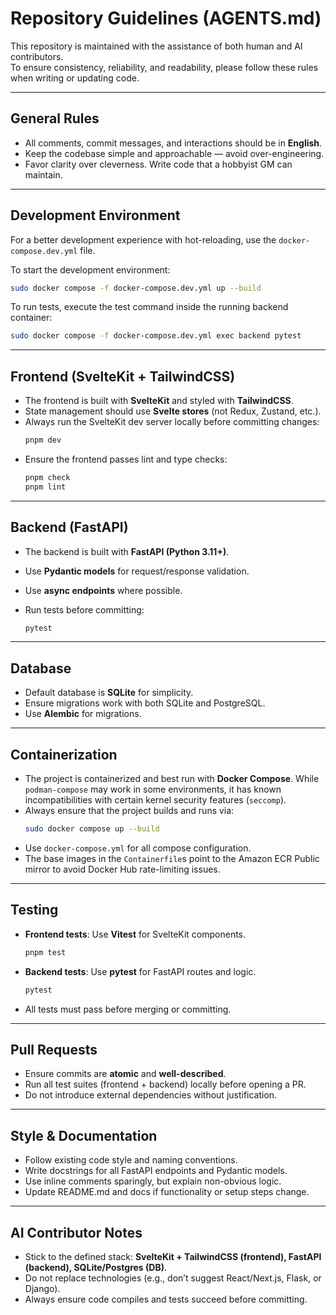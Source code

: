 # Repository Guidelines (AGENTS.md)

This repository is maintained with the assistance of both human and AI contributors.  
To ensure consistency, reliability, and readability, please follow these rules when writing or updating code.  

---

## General Rules
- All comments, commit messages, and interactions should be in **English**.
- Keep the codebase simple and approachable — avoid over-engineering.
- Favor clarity over cleverness. Write code that a hobbyist GM can maintain.

---

## Development Environment
For a better development experience with hot-reloading, use the `docker-compose.dev.yml` file.

To start the development environment:
```bash
sudo docker compose -f docker-compose.dev.yml up --build
```

To run tests, execute the test command inside the running backend container:
```bash
sudo docker compose -f docker-compose.dev.yml exec backend pytest
```

---

## Frontend (SvelteKit + TailwindCSS)
- The frontend is built with **SvelteKit** and styled with **TailwindCSS**.
- State management should use **Svelte stores** (not Redux, Zustand, etc.).
- Always run the SvelteKit dev server locally before committing changes:
  ```bash
  pnpm dev
  ```

* Ensure the frontend passes lint and type checks:

  ```bash
  pnpm check
  pnpm lint
  ```

---

## Backend (FastAPI)

* The backend is built with **FastAPI (Python 3.11+)**.
* Use **Pydantic models** for request/response validation.
* Use **async endpoints** where possible.
* Run tests before committing:

  ```bash
  pytest
  ```

---

## Database

* Default database is **SQLite** for simplicity.
* Ensure migrations work with both SQLite and PostgreSQL.
* Use **Alembic** for migrations.

---

## Containerization

* The project is containerized and best run with **Docker Compose**. While `podman-compose` may work in some environments, it has known incompatibilities with certain kernel security features (`seccomp`).
* Always ensure that the project builds and runs via:
  ```bash
  sudo docker compose up --build
  ```
* Use `docker-compose.yml` for all compose configuration.
* The base images in the `Containerfile`s point to the Amazon ECR Public mirror to avoid Docker Hub rate-limiting issues.


---

## Testing

* **Frontend tests**: Use **Vitest** for SvelteKit components.

  ```bash
  pnpm test
  ```
* **Backend tests**: Use **pytest** for FastAPI routes and logic.

  ```bash
  pytest
  ```
* All tests must pass before merging or committing.

---

## Pull Requests

* Ensure commits are **atomic** and **well-described**.
* Run all test suites (frontend + backend) locally before opening a PR.
* Do not introduce external dependencies without justification.

---

## Style & Documentation

* Follow existing code style and naming conventions.
* Write docstrings for all FastAPI endpoints and Pydantic models.
* Use inline comments sparingly, but explain non-obvious logic.
* Update README.md and docs if functionality or setup steps change.

---

## AI Contributor Notes

* Stick to the defined stack: **SvelteKit + TailwindCSS (frontend), FastAPI (backend), SQLite/Postgres (DB)**.
* Do not replace technologies (e.g., don’t suggest React/Next.js, Flask, or Django).
* Always ensure code compiles and tests succeed before committing.

